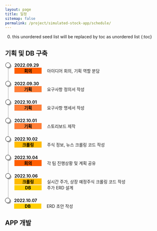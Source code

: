 ```yaml
---
layout: page
title: 일정
sitemap: false
permalink: /project/simulated-stock-app/schedule/
---
```

0. this unordered seed list will be replaced by toc as unordered list
{:toc}

<head>
    <style>
        .container ul.inside {
            list-style: disc;
            font-size: 13px;
            margin: 0px;
            padding-left: 26px;
        }
        .container ul.list, li.list-item {
            list-style: none;
            padding: 0;
        }
        .container ul.list li.list-item {
            padding-bottom: 1.5rem;
            border-left: 1px solid #A6A6A6;
            position: relative;
            padding-left: 20px;
            margin-left: 10px;
        }
        .container ul.list li.list-item:last-child {
            border: 0px;
            padding-bottom: 0;
        }
        .container ul.list li.list-item:before {
            content: '';
            width: 15px;
            height: 15px;
            background: white;
            border: 1px solid #000000;
            box-shadow: 3px 3px 0px #A6A6A6;
            border-radius: 50%;
            position: absolute;
            left: -10px;
            top: 0px;
        }
        .container .time {
            font-weight: bolder;
        }
        .container .detail {
            font-size: 14px;
            margin: 0px;
        }
        .container .detail .type {
            display:inline-block;
            width: 90px;
            text-align: center;
            font-weight: bolder;
            color: black;
        }
        .container .detail .plan {
            background-color: #FF7E37;
        }
        .container .detail .meeting {
            background-color: #FF5E00;
        }
        .container .detail .crawl {
            background-color: #FFBB00;
        }
        .container .detail .db {
            background-color: #FFCF01;
        }
        .container .detail .front {
            background-color: #FFE400;
        }
        .container .detail .data {
            background-color: #ABF200;
        }
        .container .detail .back {
            background-color: #1DDB16;
        }
        .container .detail .presentation {
            background-color: #9FC93C;
        }
        .container .detail .publish {
            background-color: #C4B73B;
            color: black;
        }
        .container .detail .person {
            font-style: italic;
        }
    </style>
</head>

## 기획 및 DB 구축
<div class="container">
    <ul class="list">
        <li class="list-item">
            <div class="time">2022.09.29</div>
            <div class="detail">
                <span class="type meeting">회의</span>
                &emsp;아이디어 회의, 기획 역할 분담
            </div>
        </li>
        <li class="list-item">
            <div class="time">2022.09.30</div>
            <div class="detail">
                <span class="type plan">기획</span>
                &emsp;요구사항 정의서 작성
            </div>
        </li>
        <li class="list-item">
            <div class="time">2022.10.01</div>
            <div class="detail">
                <span class="type plan">기획</span>
                &emsp;요구사항 명세서 작성
            </div>
        </li>
        <li class="list-item">
            <div class="time">2022.10.01</div>
            <div class="detail">
                <span class="type plan">기획</span>
                &emsp;스토리보드 제작
            </div>
        </li>
        <li class="list-item">
            <div class="time">2022.10.02</div>
            <div class="detail">
                <span class="type crawl">크롤링</span>
                &emsp;주식 정보, 뉴스 크롤링 코드 작성
            </div>
        </li>
        <li class="list-item">
            <div class="time">2022.10.04</div>
            <div class="detail">
                <span class="type meeting">회의</span>
                &emsp;각 팀 진행상황 및 계획 공유
            </div>
        </li>
        <li class="list-item">
            <div class="time">2022.10.06</div>
            <div class="detail">
                <span class="type crawl">크롤링</span>
                &emsp;실시간 주가, 상장 예정주식 크롤링 코드 작성
            </div>
            <div class="detail">
                <span class="type db">DB</span>
                &emsp;주가 ERD 설계
            </div>
        </li>
        <li class="list-item">
            <div class="time">2022.10.07</div>
            <div class="detail">
                <span class="type db">DB</span>
                &emsp;ERD 초안 작성
            </div>
        </li>
    </ul>
</div>

## APP 개발
